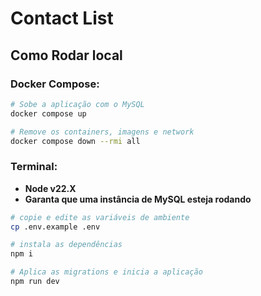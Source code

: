 # Contact List

## Como Rodar local

### Docker Compose:
```bash
# Sobe a aplicação com o MySQL
docker compose up

# Remove os containers, imagens e network
docker compose down --rmi all
```

### Terminal:
- __Node v22.X__
- __Garanta que uma instância de MySQL esteja rodando__

```bash
# copie e edite as variáveis de ambiente
cp .env.example .env

# instala as dependências
npm i

# Aplica as migrations e inicia a aplicação
npm run dev
```
